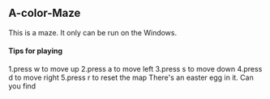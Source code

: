 ## A-color-Maze
This is a maze. It only can be run on the Windows.
#### Tips for playing
1.press w to move up
2.press a to move left
3.press s to move down
4.press d to move right
5.press r to reset the map
There's an easter egg in it. Can you find
